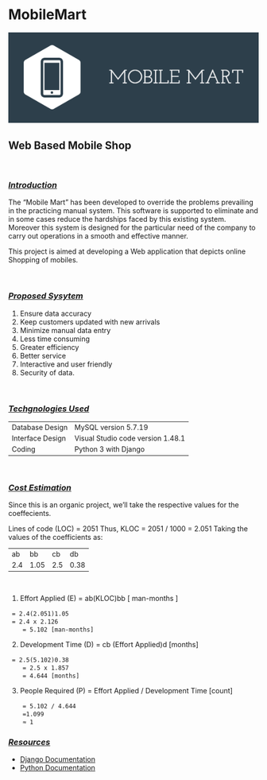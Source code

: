 

# MobileMart
![Capture](https://raw.githubusercontent.com/singhsaloni/MobileMart/master/MobileMart/static/Capture.PNG
)


## Web Based Mobile Shop


<br>

### <ins>*Introduction*</ins>
The “Mobile Mart” has been developed to override the problems prevailing  in the practicing manual system. This software is supported to eliminate and in some cases reduce the hardships faced by this existing system. Moreover this system is designed for the particular need of the company to carry out operations in a smooth and effective manner.   

This project is aimed at developing a Web application that depicts online Shopping of mobiles.

<br>

### <ins>*Proposed Sysytem*</ins>
1. Ensure data accuracy
2.	Keep customers updated with new
arrivals
3.	Minimize manual data entry
4.	Less time consuming
5.	Greater efficiency
6.	Better service
7.	Interactive and user friendly
8.	Security of data.

<br>

### <ins>*Techgnologies Used*</ins>


|||
|-|-|
|Database Design|MySQL version 5.7.19|
|Interface Design|Visual Studio code version 1.48.1| 	             
|Coding | Python 3 with Django|

<br>

### <ins>*Cost Estimation*</ins>
 
Since this is an organic project, we’ll take the respective values for the coeffecients. 

Lines of code (LOC) = 2051
Thus, KLOC = 2051 / 1000 = 2.051 
Taking the values of the coefficients as: 

|||||
|-|-|-|-|
|ab|bb|cb|db|
|2.4|1.05|2.5|0.38 |

<br>

 
1. Effort Applied (E) = ab(KLOC)bb [ man-months ] 
 >
	 = 2.4(2.051)1.05 
	 = 2.4 x 2.126
        = 5.102 [man-months] 
 
2.	Development Time (D) = cb (Effort Applied)d [months] 
>
	 = 2.5(5.102)0.38 
        = 2.5 x 1.857 
        = 4.644 [months] 

3.	People Required (P) = Effort Applied / Development Time [count] 
 >
        = 5.102 / 4.644 
        =1.099  
        ≈ 1


### <ins>*Resources*</ins>

- [Django Documentation](https://docs.djangoproject.com/en/3.1/)
- [Python Documentation](https://www.python.org/doc/)
  



